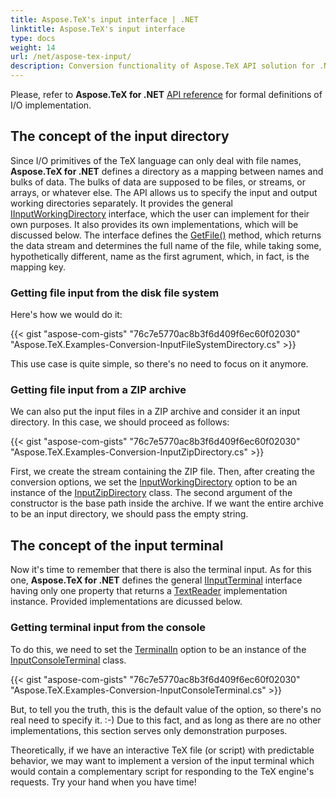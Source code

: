 ```yaml
---
title: Aspose.TeX's input interface | .NET
linktitle: Aspose.TeX's input interface
type: docs
weight: 14
url: /net/aspose-tex-input/
description: Conversion functionality of Aspose.TeX API solution for .NET with TeX, as an input format is explained here with the code examples.
---
```


Please, refer to **Aspose.TeX for .NET** [API reference](https://apireference.aspose.com/tex/net/aspose.tex.io) for formal definitions of I/O implementation.

## **The concept of the input directory**
Since I/O primitives of the TeX language can only deal with file names, **Aspose.TeX for .NET** defines a directory as a mapping between names and bulks of data. The bulks of data are supposed to be files, or streams, or arrays, or whatever else. The API allows us to specify the input and output working directories separately. It provides the general [IInputWorkingDirectory](https://apireference.aspose.com/tex/net/aspose.tex.io/iinputworkingdirectory) interface, which the user can implement for their own purposes. It also provides its own implementations, which will be discussed below. The interface defines the [GetFile()](https://apireference.aspose.com/tex/net/aspose.tex.io/iinputworkingdirectory/methods/getfile) method, which returns the data stream and determines the full name of the file, while taking some, hypothetically different, name as the first agrument, which, in fact, is the mapping key.

### **Getting file input from the disk file system**

Here's how we would do it:

{{< gist "aspose-com-gists" "76c7e5770ac8b3f6d409f6ec60f02030" "Aspose.TeX.Examples-Conversion-InputFileSystemDirectory.cs" >}}

This use case is quite simple, so there's no need to focus on it anymore.

### **Getting file input from a ZIP archive**

We can also put the input files in a ZIP archive and consider it an input directory. In this case, we should proceed as follows:

{{< gist "aspose-com-gists" "76c7e5770ac8b3f6d409f6ec60f02030" "Aspose.TeX.Examples-Conversion-InputZipDirectory.cs" >}}

First, we create the stream containing the ZIP file. Then, after creating the conversion options, we set the [InputWorkingDirectory](https://apireference.aspose.com/tex/net/aspose.tex/texoptions/properties/inputworkingdirectory) option to be an instance of the [InputZipDirectory](https://apireference.aspose.com/tex/net/aspose.tex.io/inputzipdirectory) class. The second argument of the constructor is the base path inside the archive. If we want the entire archive to be an input directory, we should pass the empty string. 

## **The concept of the input terminal**

Now it's time to remember that there is also the terminal input. As for this one, **Aspose.TeX for .NET** defines the general [IInputTerminal](https://apireference.aspose.com/tex/net/aspose.tex.io/iinputterminal) interface having only one property that returns a  [TextReader](https://docs.microsoft.com/en-us/dotnet/api/system.io.textreader) implementation instance. Provided implementations are dicussed below.

### **Getting terminal input from the console**

To do this, we need to set the [TerminalIn](https://apireference.aspose.com/tex/net/aspose.tex/texoptions/properties/terminalin) option to be an instance of the [InputConsoleTerminal](https://apireference.aspose.com/tex/net/aspose.tex.io/inputconsoleterminal) class.

{{< gist "aspose-com-gists" "76c7e5770ac8b3f6d409f6ec60f02030" "Aspose.TeX.Examples-Conversion-InputConsoleTerminal.cs" >}}

But, to tell you the truth, this is the default value of the option, so there's no real need to specify it. :-) Due to this fact, and as long as there are no other implementations, this section serves only demonstration purposes.

Theoretically, if we have an interactive TeX file (or script) with predictable behavior, we may want to implement a version of the input terminal which would contain a complementary script for responding to the TeX engine's requests. Try your hand when you have time!
